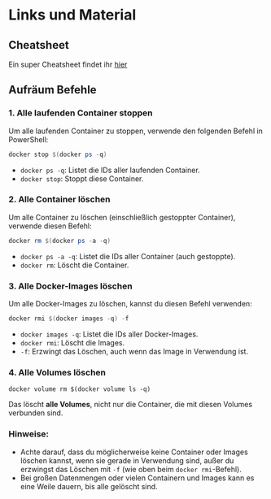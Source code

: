 # Links und Material

## Cheatsheet

Ein super Cheatsheet findet ihr [hier](https://dockerlabs.collabnix.com/docker/cheatsheet/)

## Aufräum Befehle

### 1. **Alle laufenden Container stoppen**
Um alle laufenden Container zu stoppen, verwende den folgenden Befehl in PowerShell:

```powershell
docker stop $(docker ps -q)
```

- `docker ps -q`: Listet die IDs aller laufenden Container.
- `docker stop`: Stoppt diese Container.

### 2. **Alle Container löschen**
Um alle Container zu löschen (einschließlich gestoppter Container), verwende diesen Befehl:

```powershell
docker rm $(docker ps -a -q)
```

- `docker ps -a -q`: Listet die IDs aller Container (auch gestoppte).
- `docker rm`: Löscht die Container.

### 3. **Alle Docker-Images löschen**
Um alle Docker-Images zu löschen, kannst du diesen Befehl verwenden:

```powershell
docker rmi $(docker images -q) -f
```

- `docker images -q`: Listet die IDs aller Docker-Images.
- `docker rmi`: Löscht die Images.
- `-f`: Erzwingt das Löschen, auch wenn das Image in Verwendung ist.
### 4. **Alle Volumes löschen**

`docker volume rm $(docker volume ls -q)`

Das löscht **alle Volumes**, nicht nur die Container, die mit diesen Volumes verbunden sind.

### Hinweise:
- Achte darauf, dass du möglicherweise keine Container oder Images löschen kannst, wenn sie gerade in Verwendung sind, außer du erzwingst das Löschen mit `-f` (wie oben beim `docker rmi`-Befehl).
- Bei großen Datenmengen oder vielen Containern und Images kann es eine Weile dauern, bis alle gelöscht sind.

